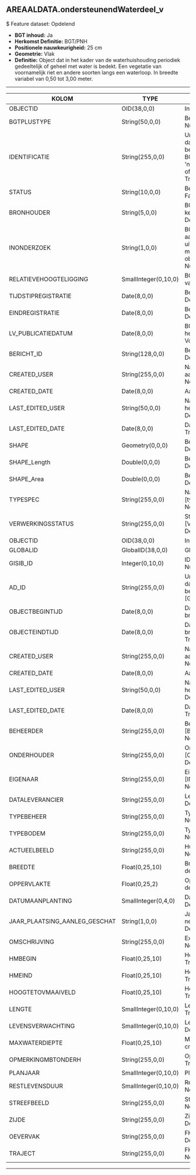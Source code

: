 ## AREAALDATA.ondersteunendWaterdeel_v

$ Feature dataset: Opdelend

* __BGT inhoud:__ Ja
* __Herkomst Definitie:__ BGT/PNH
* __Positionele nauwkeurigheid:__ 25 cm
* __Geometrie:__ Vlak
* __Definitie:__ Object dat in het kader van de waterhuishouding periodiek gedeeltelijk of geheel met water is bedekt. Een vegetatie van voornamelijk riet en andere soorten langs een waterloop. In breedte variabel van 0,50 tot 3,00 meter. 

***

|KOLOM                              |TYPE          	        |DEFINITIE|
|------                          	|----          	        |-----    |
|OBJECTID                           |OID(38,0,0)            |Interne ID ArcGIS - Nullable: False|
|BGTPLUSTYPE                        |String(50,0,0)         |Beschrijving - keuzelijst [typeOWT] Nullable: False Default: None|
|IDENTIFICATIE                      |String(255,0,0)        |Uniek identificatienummer voor het object dat onveranderlijk is zolang het object bestaat: bevat indien van toepassing BGT/IMKL ID in format 'nl.imgeo/imkl.bronhouderscode.LokaalID' of anders: '00000'.LokaalID - Nullable: True Default: None|
|STATUS                             |String(10,0,0)         |Beschrijving - keuzelijst [status] Nullable: False Default: :bestaand|
|BRONHOUDER                         |String(5,0,0)          |BGT, De bronhoudercode van het object, keuzelijst [bronhouder] - Nullable: False Default: None|
|INONDERZOEK                        |String(1,0,0)          |BGT, Een aanduiding waarmee wordt aangegeven dat een onderzoek wordt uitgevoerd naar de juistheid van een of meer gegevens van het betreffende object: Ja/Nee, keuzelijst [jaNee] Nullable: False Default: N|
|RELATIEVEHOOGTELIGGING             |SmallInteger(0,10,0)   |BGT, Aanduiding voor de relatieve hoogte van het object - Nullable: False Default: 0|
|TIJDSTIPREGISTRATIE                |Date(8,0,0)            |Beschrijving - keuzelijst [] Nullable: True Default: None|
|EINDREGISTRATIE                    |Date(8,0,0)            |Beschrijving - keuzelijst [] Nullable: True Default: None|
|LV_PUBLICATIEDATUM                 |Date(8,0,0)            |BGT, Tijdstip waarop deze instantie van het object is opgenomen in de Landelijke Voorziening - Nullable: True|
|BERICHT_ID                         |String(128,0,0)        |Beschrijving - keuzelijst [] Nullable: True Default: None|
|CREATED_USER                        |String(255,0,0)       |Naam van gebruiker die de rij heeft aangemaakt - Nullable: True Default: None|
|CREATED_DATE                        |Date(8,0,0)           |Aanmaakdatum - Nullable: True|
|LAST_EDITED_USER                    |String(50,0,0)        |Naam van gebruiker die de laatste mutatie heeft doorgevoerd - Nullable: True Default: None|
|LAST_EDITED_DATE                    |Date(8,0,0)           |Datum van de laatste mutatie - Nullable: True|
|SHAPE                              |Geometry(0,0,0)        |Beschrijving: - keuzelijst [] Nullable: True Default: None|
|SHAPE_Length                       |Double(0,0,0)          |Beschrijving: - keuzelijst [] Nullable: True Default: None|
|SHAPE_Area                         |Double(0,0,0)          |Beschrijving: - keuzelijst [] Nullable: True Default: None|
|TYPESPEC                            |String(255,0,0)    |Nadere typering van het object, keuzelijst [typeSpecOWA] - Nullable: True Default: None|
|VERWERKINGSSTATUS                   |String(255,0,0)    |Status van de gegevens, keuzelijst [VERWERKINGSSTATUS] - Nullable: False Default: Nieuwl|
|OBJECTID                            |OID(38,0,0)        |Interne ID ArcGIS - Nullable: False|
|GLOBALID                            |GlobalID(38,0,0)   |Global Unique Identifier - Nullable: False|
|GISIB_ID                            |Integer(0,10,0)    |ID beheer openbare ruimte (GISIB) - Nullable: True|
|AD_ID                               |String(255,0,0)    |Uniek identificatienummer voor het object dat onveranderlijk is zolang het object bestaat in Areaaldata: in format 'AD.[GUID]' - Nullable: False Default: None|
|OBJECTBEGINTIJD                     |Date(8,0,0)        |Datum waarop het object bij de bronhouder is ontstaan - Nullable: True|
|OBJECTEINDTIJD                      |Date(8,0,0)        |Datum waarop het object bij de bronhouder niet meer geldig is - Nullable: True|
|CREATED_USER                        |String(255,0,0)    |Naam van gebruiker die de rij heeft aangemaakt - Nullable: True Default: None|
|CREATED_DATE                        |Date(8,0,0)        |Aanmaakdatum - Nullable: True|
|LAST_EDITED_USER                    |String(50,0,0)     |Naam van gebruiker die de laatste mutatie heeft doorgevoerd - Nullable: True Default: None|
|LAST_EDITED_DATE                    |Date(8,0,0)        |Datum van de laatste mutatie - Nullable: True|
|BEHEERDER                           |String(255,0,0)    |Beheerder van het object, keuzelijst [BEHEERDER] - Nullable: True Default: None|
|ONDERHOUDER                         |String(255,0,0)    |Onderhouder van het object, keuzelijst [ONDERHOUDER] - Nullable: True Default: None|
|EIGENAAR                            |String(255,0,0)    |Eigenaar van het object, keuzelijst [INSTANTIE] - Nullable: True Default: None| 
|DATALEVERANCIER                     |String(255,0,0)    |Leverancier van de data - Nullable: True Default: None|
|TYPEBEHEER                          |String(255,0,0)       |Type beheer, keuzelijst [TYPE_BEHEER] - Nullable: True Default: None|
|TYPEBODEM                           |String(255,0,0)       |Type bodem, keuzelijst [TYPE_BODEM] - Nullable: True Default: None|
|ACTUEELBEELD                        |String(255,0,0)       |Huidige beeld - Nullable: True Default: None|
|BREEDTE                             |Float(0,25,10)        |Breedte van de plasberm in m, 2 decimalen - Nullable: True Default: None|
|OPPERVLAKTE                         |Float(0,25,2)         |Oppervlakte van de plasberm in m2, 2 decimalen - Nullable: True Default: None|
|DATUMAANPLANTING                    |SmallInteger(0,4,0)        |Datum aanplanting - Nullable: True Default: None|
|JAAR_PLAATSING_AANLEG_GESCHAT       |String(1,0,0)         |Jaar plaatsing of aanleg is geschat: ja of nee : keuzelijst [jaNee] Nullable: True Default: N|
|OMSCHRIJVING                        |String(255,0,0)       |Extra toelichting - Nullable: True Default: None|
|HMBEGIN                             |Float(0,25,10)        |Hectometrering begin plantvak - Nullable: True Default: None|
|HMEIND                              |Float(0,25,10)        |Hectometrering eind plantvak - Nullable: True Default: None|
|HOOGTETOVMAAIVELD                   |Float(0,25,10)        |Hoogte t.o.v. maaiveld in mm - Nullable: True Default: None|
|LENGTE                              |SmallInteger(0,10,0)  |Lengte plantvak in hele meters - Nullable: True Default: None|
|LEVENSVERWACHTING                   |SmallInteger(0,10,0)  |Levensverwachting - Nullable: True Default: None|
|MAXWATERDIEPTE                      |Float(0,25,10)        |Maximale waterdiepte van de plasberm in cm - Nullable: True Default: None|
|OPMERKINGMBTONDERH                  |String(255,0,0)       |Opmerking mbt onderhoud - Nullable: True Default: None|
|PLANJAAR                            |SmallInteger(0,10,0)  |Planjaar - Nullable: True Default: None|
|RESTLEVENSDUUR                      |SmallInteger(0,10,0)  |Restlevensduur - Nullable: True Default: None|
|STREEFBEELD                         |String(255,0,0)       |Streefbeeld - Nullable: True Default: None|
|ZIJDE                               |String(255,0,0)       |Zijde, keuzelijst [ZIJDE] - Nullable: True Default: None|
|OEVERVAK                            |String(255,0,0)       |FK naar oevervak_v - Nullable: True Default: None|
|TRAJECT                             |String(255,0,0)       |FK naar traject_v - Nullable: True Default: None|


***
